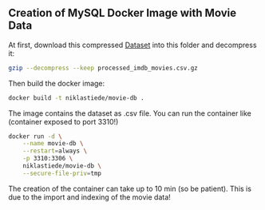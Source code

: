 
## Creation of MySQL Docker Image with Movie Data

At first, download this compressed [Dataset](https://www.dropbox.com/s/87wwsn2z3eziskb/processed_imdb_movies.csv.gz?dl=0)
into this folder and decompress it:

```bash
gzip --decompress --keep processed_imdb_movies.csv.gz
```

Then build the docker image:

```bash
docker build -t niklastiede/movie-db .
```

The image contains the dataset as .csv file. You can run 
the container like (container exposed to port 3310!)

```bash
docker run -d \
    --name movie-db \
    --restart=always \
    -p 3310:3306 \
    niklastiede/movie-db \
    --secure-file-priv=tmp
```

The creation of the container can take up to 10 min (so be patient). 
This is due to the import and indexing of the movie data!
